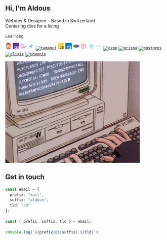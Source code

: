 ## Hi, I'm Aldous

Webdev & Designer - Based in Switzerland <br/>
Centering divs for a living <br/>

<code>Learning</code>

<a href="https://github.com/topics/html" target="_blank"><code><img height="20" alt="html" src="https://raw.githubusercontent.com/github/explore/80688e429a7d4ef2fca1e82350fe8e3517d3494d/topics/html/html.png"></code></a>
<a href="https://github.com/topics/css" target="_blank"><code><img height="20" alt="css" src="https://raw.githubusercontent.com/github/explore/8144ae7e9ec2274bdb8f76bdbdb6e6509538c7a8/topics/css/css.png"></code></a>
<a href="https://github.com/topics/sass" target="_blank"><code><img height="20" alt="sass" src="https://raw.githubusercontent.com/github/explore/80688e429a7d4ef2fca1e82350fe8e3517d3494d/topics/sass/sass.png"></code></a>
<a href="https://github.com/topics/tailwind" target="_blank"><code><img height="20" alt="tailwindcss" src="https://raw.githubusercontent.com/github/explore/261c2cda92d09ccad6f8b2dc91af32a2a5856989/topics/tailwind/tailwind.png"></code></a>
<a href="https://github.com/tamagui/tamagui" target="_blank"><code><img height="20" alt="tamagui" src="https://avatars.githubusercontent.com/u/94025540?s=48&v=4"></code></a>
<a href="https://github.com/topics/javascript" target="_blank"><code><img height="20" alt="javascript" src="https://raw.githubusercontent.com/github/explore/80688e429a7d4ef2fca1e82350fe8e3517d3494d/topics/javascript/javascript.png"></code></a>
<a href="https://github.com/topics/typescript" target="_blank"><code><img height="20" alt="typescript" src="https://raw.githubusercontent.com/github/explore/80688e429a7d4ef2fca1e82350fe8e3517d3494d/topics/typescript/typescript.png"></code></a>
<a href="https://github.com/topics/php" target="_blank"><code><img height="20" alt="php" src="https://raw.githubusercontent.com/github/explore/ccc16358ac4530c6a69b1b80c7223cd2744dea83/topics/php/php.png"></code></a>
<a href="https://github.com/topics/laravel" target="_blank"><code><img height="20" alt="laravel" src="https://raw.githubusercontent.com/github/explore/56a826d05cf762b2b50ecbe7d492a839b04f3fbf/topics/laravel/laravel.png"></code></a>
<a href="https://github.com/topics/react" target="_blank"><code><img height="20" alt="react" src="https://raw.githubusercontent.com/github/explore/80688e429a7d4ef2fca1e82350fe8e3517d3494d/topics/react/react.png"></code></a>
<a href="https://github.com/topics/next" target="_blank"><code><img height="20" alt="nextjs" src="https://raw.githubusercontent.com/github/explore/2ebcebd7b163b2ab12cb5a40bf29264799c81c03/topics/nextjs/nextjs.png"></code></a>
<a href="https://github.com/expo/expo" target="_blank"><code><img height="20" alt="expo" src="https://avatars.githubusercontent.com/u/12504344?s=48&v=4"></code></a>
<a href="https://github.com/prisma/prisma" target="_blank"><code><img height="20" alt="prisma" src="https://avatars.githubusercontent.com/u/17219288?s=48&v=4"></code></a>
<a href="https://github.com/topics/postgres" target="_blank"><code><img height="20" alt="postgres" src="https://avatars.githubusercontent.com/u/177543?s=48&v=4"></code></a>
<a href="https://github.com/topics/elixir" target="_blank"><code><img height="20" alt="elixir" src="https://avatars.githubusercontent.com/u/1481354?s=48&v=4"></code></a>
<a href="https://github.com/phoenixframework/phoenix" target="_blank"><code><img height="20" alt="phoenix" src="https://avatars.githubusercontent.com/u/6510388?s=48&v=4"></code></a>

<img src="./madeyoulook.webp" alt="i'm too lazy to put something here" />

## Get in touch

```ts
const email = {
  prefix: "mail",
  suffix: "aldous",
  tld: "ch"
};

const { prefix, suffix, tld } = email;

console.log(`${prefix}@${suffix}.${tld}`)
```
